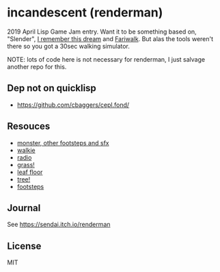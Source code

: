 # incandescent (renderman)

2019 April Lisp Game Jam entry. Want it to be something based on, "Slender", [I remember this dream](https://gamejolt.com/games/i-remember-this-dream/79304) and [Fariwalk](https://aihasto.itch.io/fariwalk-the-past). But alas the tools weren't there so you got a 30sec walking simulator.

NOTE: lots of code here is not necessary for renderman, I just salvage another repo for this.

## Dep not on quicklisp
* https://github.com/cbaggers/cepl.fond/

## Resouces
* [monster, other footsteps and sfx](https://github.com/Regalis11/scpcb)
* [walkie](https://www.turbosquid.com/FullPreview/Index.cfm/ID/1127601)
* [radio](https://opengameart.org/content/radio)
* [grass!](https://opengameart.org/content/grass-patch)
* [leaf floor](https://freepbr.com/materials/leaf-drop-ground-pbr-material/)
* [tree!](https://opengameart.org/content/autumn-tree-1)
* [footsteps](https://freesound.org/search/?q=footstep%20grass&f=grouping_pack:%2223825_Footsteps%22%20&s=%22score%20desc%22&g=1&advanced=&a_tag=&a_filename=&a_description=&a_packname=&a_soundid=&a_username=)

## Journal
See https://sendai.itch.io/renderman

## License

MIT

